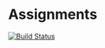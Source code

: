 # Assignments

[![Build Status](https://travis-ci.org/MuditMaurya/Assignments.svg?branch=master)](https://travis-ci.org/MuditMaurya/Assignments)
